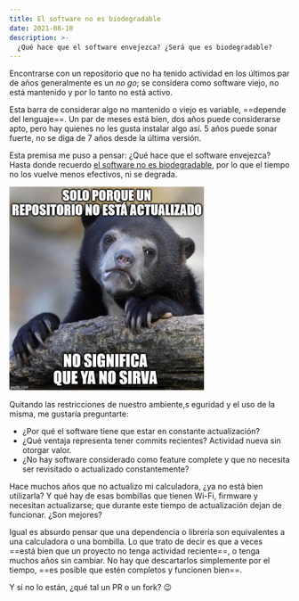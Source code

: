 ```yaml
---
title: El software no es biodegradable
date: 2021-08-10
description: >-
  ¿Qué hace que el software envejezca? ¿Será que es biodegradable?
---
```


Encontrarse con un repositorio que no ha tenido actividad en los últimos par de años generalmente es un *no go*; se considera como software viejo, no está mantenido y por lo tanto no está activo.

Esta barra de considerar algo no mantenido o viejo es variable, ==depende del lenguaje==. Un par de meses está bien, dos años puede considerarse apto, pero hay quienes no les gusta instalar algo así. 5 años puede sonar fuerte, no se diga de 7 años desde la última versión.

Esta premisa me puso a pensar: ¿Qué hace que el software envejezca? Hasta donde recuerdo [el software no es biodegradable](http://foros.cristalab.com/perdida-de-calidad-en-jpg-con-cada-visita-t53111), por lo que el tiempo no los vuelve menos efectivos, ni se degrada.

![](/assets/images/posts/biodegradabear.jpg)

Quitando las restricciones de nuestro ambiente,s eguridad y el uso de la misma, me gustaría preguntarte:

- ¿Por qué el software tiene que estar en constante actualización?
- ¿Qué ventaja representa tener commits recientes? Actividad nueva sin otorgar valor.
- ¿No hay software considerado como feature complete y que no necesita ser revisitado o actualizado constantemente?

Hace muchos años que no actualizo mi calculadora, ¿ya no está bien utilizarla? Y qué hay de esas bombillas que tienen Wi-Fi, firmware y necesitan actualizarse; que durante este tiempo de actualización dejan de funcionar. ¿Son mejores?

Igual es absurdo pensar que una dependencia o librería son equivalentes a una calculadora o una bombilla. Lo que trato de decir es que a veces ==está bien que un proyecto no tenga actividad reciente==, o tenga muchos años sin cambiar. No hay que descartarlos simplemente por el tiempo, ==es posible que estén completos y funcionen bien==.

Y si no lo están, ¿qué tal un PR o un fork? 😉
